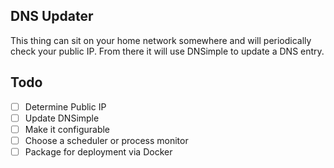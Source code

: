 ## DNS Updater

This thing can sit on your home network somewhere and will periodically check your public IP. From there it will use DNSimple to update a DNS entry.

## Todo
- [ ] Determine Public IP
- [ ] Update DNSimple
- [ ] Make it configurable
- [ ] Choose a scheduler or process monitor
- [ ] Package for deployment via Docker
